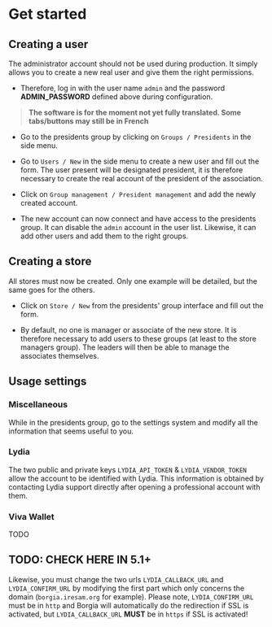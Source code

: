 # Get started

## Creating a user

The administrator account should not be used during production. It simply allows you to create a new real user and give them the right permissions.

- Therefore, log in with the user name `admin` and the password **ADMIN_PASSWORD** defined above during configuration.

> **The software is for the moment not yet fully translated. Some tabs/buttons may still be in French**

- Go to the presidents group by clicking on `Groups / Presidents` in the side menu.

- Go to `Users / New` in the side menu to create a new user and fill out the form. The user present will be designated president, it is therefore necessary to create the real account of the president of the association.

- Click on `Group management / President management` and add the newly created account.

- The new account can now connect and have access to the presidents group. It can disable the `admin` account in the user list. Likewise, it can add other users and add them to the right groups.

## Creating a store

All stores must now be created. Only one example will be detailed, but the same goes for the others.

- Click on `Store / New` from the presidents' group interface and fill out the form.

- By default, no one is manager or associate of the new store. It is therefore necessary to add users to these groups (at least to the store managers group). The leaders will then be able to manage the associates themselves.

## Usage settings

### Miscellaneous

While in the presidents group, go to the settings system and modify all the information that seems useful to you.

### Lydia

The two public and private keys `LYDIA_API_TOKEN` & `LYDIA_VENDOR_TOKEN` allow the account to be identified with Lydia. This information is obtained by contacting Lydia support directly after opening a professional account with them.

### Viva Wallet 

TODO

## TODO: CHECK HERE IN 5.1+

Likewise, you must change the two urls `LYDIA_CALLBACK_URL` and `LYDIA_CONFIRM_URL` by modifying the first part which only concerns the domain (`borgia.iresam.org` for example). Please note, `LYDIA_CONFIRM_URL` must be in `http` and Borgia will automatically do the redirection if SSL is activated, but `LYDIA_CALLBACK_URL` **MUST** be in `https` if SSL is activated!
